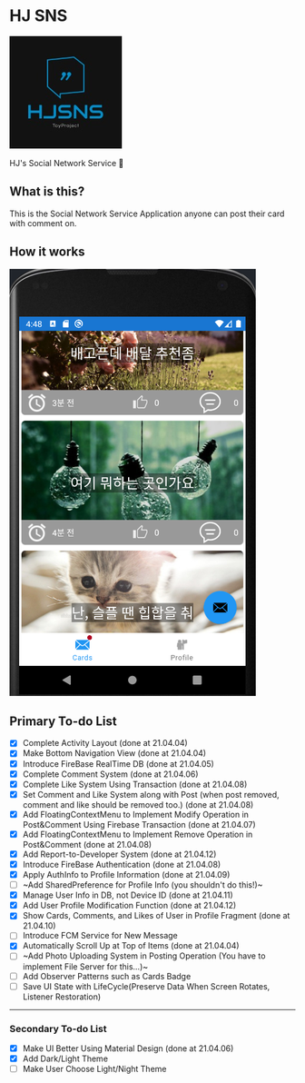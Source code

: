 # HJ SNS
![](.README_images/app_logo.png)

HJ's Social Network Service :couplekiss:

## What is this?
This is the Social Network Service Application anyone can post their card with comment on. 

## How it works
![](.README_images/c770f767.png)


## Primary To-do List 
- [X] Complete Activity Layout (done at 21.04.04)
- [X] Make Bottom Navigation View (done at 21.04.04)
- [X] Introduce FireBase RealTime DB (done at 21.04.05)
- [X] Complete Comment System (done at 21.04.06)
- [X] Complete Like System Using Transaction (done at 21.04.08)
- [X] Set Comment and Like System along with Post (when post removed, comment and like should be removed too.) (done at 21.04.08)
- [X] Add FloatingContextMenu to Implement Modify Operation in Post&Comment Using Firebase Transaction (done at 21.04.07)
- [X] Add FloatingContextMenu to Implement Remove Operation in Post&Comment (done at 21.04.08)
- [X] Add Report-to-Developer System (done at 21.04.12)
- [X] Introduce FireBase Authentication (done at 21.04.08)
- [X] Apply AuthInfo to Profile Information (done at 21.04.09)
- [ ]  ~Add SharedPreference for Profile Info (you shouldn't do this!)~
- [X] Manage User Info in DB, not Device ID (done at 21.04.11)
- [X] Add User Profile Modification Function (done at 21.04.12)
- [X] Show Cards, Comments, and Likes of User in Profile Fragment (done at 21.04.10)
- [ ] Introduce FCM Service for New Message
- [X] Automatically Scroll Up at Top of Items (done at 21.04.04)
- [ ] ~Add Photo Uploading System in Posting Operation (You have to implement File Server for this...)~
- [ ] Add Observer Patterns such as Cards Badge
- [ ] Save UI State with LifeCycle(Preserve Data When Screen Rotates, Listener Restoration)

----------------
### Secondary To-do List 
- [X] Make UI Better Using Material Design (done at 21.04.06)
- [X] Add Dark/Light Theme
- [ ] Make User Choose Light/Night Theme
